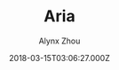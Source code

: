 ---
title: Aria
github: https://github.com/AlynxZhou/hexo-theme-aria
demo: https://aria.ismyonly.one/
author: Alynx Zhou
ssg:
  - Hexo
cms:
  - No Cms
date: 2018-03-15T03:06:27.000Z
description: A Hexo theme inspired by Kalafina's song ARIA.
stale: true
---